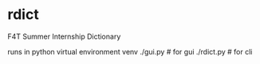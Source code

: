 # rdict
F4T Summer Internship Dictionary

runs in python virtual environment venv
./gui.py # for gui
./rdict.py # for cli
